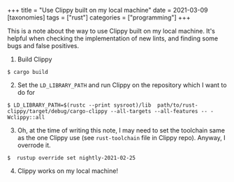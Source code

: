 +++
title = "Use Clippy built on my local machine"
date = 2021-03-09
[taxonomies]
tags = ["rust"]
categories = ["programming"]
+++

This is a note about the way to use Clippy built on my local machine. It's helpful when checking the implementation of new lints, and finding some bugs and false positives.

1. Build Clippy
```
$ cargo build
```

2. Set the `LD_LIBRARY_PATH` and run Clippy on the repository which I want to do for
```
$ LD_LIBRARY_PATH=$(rustc --print sysroot)/lib  path/to/rust-clippy/target/debug/cargo-clippy --all-targets --all-features -- -Wclippy::all
```

3. Oh, at the time of writing this note, I may need to set the toolchain same as the one Clippy use (see `rust-toolchain` file in Clippy repo). Anyway, I overrode it.
```
$  rustup override set nightly-2021-02-25
```

4. Clippy works on my local machine!

